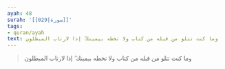 ```yaml
---
ayah: 48
surah: '[[029|سورة]]'
tags:
- quran/ayah
text: وما كنت تتلو من قبله من كتاب ولا تخطه بيمينك ۖ إذا لارتاب المبطلون
---
```

> وما كنت تتلو من قبله من كتاب ولا تخطه بيمينك ۖ إذا لارتاب المبطلون
